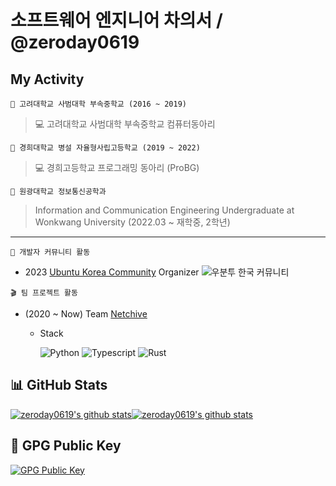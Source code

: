 # 소프트웨어 엔지니어 차의서 / @zeroday0619
## My Activity
`🏫 고려대학교 사범대학 부속중학교 (2016 ~ 2019)`
> 💻 고려대학교 사범대학 부속중학교 컴퓨터동아리

`🏫 경희대학교 병설 자율형사립고등학교 (2019 ~ 2022)`
> 💻 경희고등학교 프로그래밍 동아리 (ProBG)

`🏫 원광대학교 정보통신공학과`
> Information and Communication Engineering Undergraduate at Wonkwang University (2022.03 ~ 재학중, 2학년)

---

`📘 개발자 커뮤니티 활동`
- 2023 [Ubuntu Korea Community](https://disclosures.ubuntu-kr.org/organizers/gen7/) Organizer</img>
![우분투 한국 커뮤니티](https://discourse.ubuntu-kr.org/uploads/default/original/2X/6/6b47ec9f7f7e25d4d3b29ad3ded0acc046b36e29.svg)

`🎬 팀 프로젝트 활동`

- (2020 ~ Now) Team [Netchive](https://github.com/Netchive)
  - Stack

    ![Python](https://img.shields.io/badge/Python-black?style=for-the-badge&logo=python)
    ![Typescript](https://img.shields.io/badge/Typescript-black?style=for-the-badge&logo=typescript)
    ![Rust](https://img.shields.io/badge/Rust-black?style=for-the-badge&logo=rust)

## 📊 GitHub Stats
[![zeroday0619's github stats](https://github-readme-stats.vercel.app/api?username=zeroday0619&count_private=true&show_icons=true&hide_border=true&theme=dark)](https://github.com/zeroday0619)[![zeroday0619's github stats](https://github-readme-stats.vercel.app/api/top-langs/?username=zeroday0619&exclude_repo=blog,blog.zeroday0619.dev,mbp16-ubuntu-kernel&show_icons=true&hide_border=true&title_color=004386&icon_color=004386&layout=compact&count_private=true&langs_count=8&theme=dark&hide=ruby,html,css)](https://github.com/zeroday0619)

## 🔑 GPG Public Key
[![GPG Public Key](https://img.shields.io/badge/GPG%20Fingerprint-1CBA271BBA41437115A778E5220CC17AA79A0AEA-green?style=for-the-badge)](https://pgp.zeroday0619.dev)
